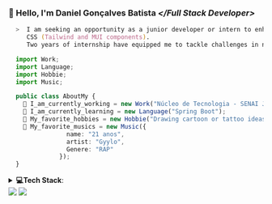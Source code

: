 ### 👋 Hello, I'm Daniel Gonçalves Batista ***</***Full Stack Developer***>***

```zsh
  >  I am seeking an opportunity as a junior developer or intern to enhance my skills in TypeScript, JavaScript, React, Node.js and
     CSS (Tailwind and MUI components). 
     Two years of internship have equipped me to tackle challenges in new technologies and contribute to innovative projects.
```

```typescript
  import Work;
  import Language;
  import Hobbie;
  import Music;

  public class AboutMy {
    🏢 I_am_currently_working = new Work("Núcleo de Tecnologia - SENAI Jandira"); 
    🌱 I_am_currently_learning = new Language("Spring Boot");
    🎨 My_favorite_hobbies = new Hobbie("Drawing cartoon or tattoo ideas");
    🎵 My_favorite_musics = new Music({
                name: "21 anos",
                artist: "Gyylo",
                Genere: "RAP"
              });
  }
```
<details>
  <summary><b>💻Tech Stack</b>: </summary>
  
  #### Languages
![JavaScript](https://img.shields.io/badge/-JavaScript-000?style=for-the-badge&logo=javascript)
![CSS3](https://img.shields.io/badge/-CSS3-000?style=for-the-badge&logo=css3)
![HTML5](https://img.shields.io/badge/-HTML5-000?style=for-the-badge&logo=html5)
![Typescript](https://shields.io/badge/TypeScript-000?style=for-the-badge&logo=typescript)

#### JS Framework/Library
![Next JS](https://img.shields.io/badge/-NextJS-000?style=for-the-badge&logo=next.js)
![React](https://img.shields.io/badge/-ReactJS-000?style=for-the-badge&logo=react)

#### CSS Framework/Library/Pre-processors
![TailwindCSS](https://img.shields.io/badge/-TailwindCSS-000?style=for-the-badge&logo=tailwind-css)
![MUI](https://img.shields.io/badge/-MUI-000?style=for-the-badge&logo=mui)
![SASS](https://img.shields.io/badge/-SASS-000?style=for-the-badge&logo=sass)

#### Design/Visual Tools
![Figma](https://img.shields.io/badge/-Figma-000?style=for-the-badge&logo=figma)

#### Database/State
![PostgreSQL](https://img.shields.io/badge/-PostgreSQL-000?style=for-the-badge&logo=PostgreSQL)
![MySQL](https://shields.io/badge/MySQL-000?style=for-the-badge&logo=mysql)

#### Backend
![NodeJS](https://img.shields.io/badge/-NodeJS-000?style=for-the-badge&logo=node.js&logoColor=pink)

#### Web Hosting
![Vercel](https://img.shields.io/badge/-Vercel-000?style=for-the-badge&logo=vercel)
![GitHub Pages](https://img.shields.io/badge/-GitHub%20Pages-000?style=for-the-badge&logo=github)

#### Package Manager
![NPM](https://img.shields.io/badge/-NPM-000?style=for-the-badge&logo=npm)
![Yarn](https://img.shields.io/badge/-yarn-000?style=for-the-badge&logo=yarn)

#### Version Control
![Git](https://img.shields.io/badge/-Git-000?style=for-the-badge&logo=git)
![GitHub](https://img.shields.io/badge/-GitHub-000?style=for-the-badge&logo=github)
</details>

<div> 
  <a href="https://www.linkedin.com/in/daniel-batista-6228a9197/" target="LinkedIn"><img src="https://img.shields.io/badge/-LinkedIn-%230077B5?style=for-the-badge&logo=linkedin&logoColor=white" target="_blank"></a>
  <a href="https://wa.me/5511961313118?text=Ol%C3%A1%21%21+Tudo+bem%3F" target="WhatsApp"><img src="https://img.shields.io/badge/-WhatsApp-%37211102?style=for-the-badge&logo=whatsapp&logoColor=white" target="_blank"></a>
</div>
